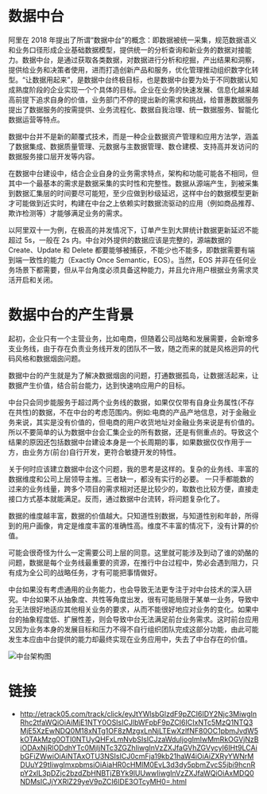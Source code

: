 # 数据中台

阿里在 2018 年提出了所谓“数据中台”的概念：即数据被统一采集，规范数据语义和业务口径形成企业基础数据模型，提供统一的分析查询和新业务的数据对接能力。数据中台，是通过获取各类数据，对数据进行分析和挖掘，产出结果和洞察，提供给业务和决策者使用，进而打造创新产品和服务，优化管理推动组织数字化转型。“让数据用起来”，是数据中台终极目标，也是数据中台要为处于不同数据认知成熟度阶段的企业实现一个个具体的目标。企业在业务的快速发展、信息化越来越高前提下追求自身的价值，业务部门不停的提出新的需求和挑战，给普惠数据服务提出了数据服务的按需提供、业务流程化、数据自我治理、统一数据服务、智能化数据运营等特点。

数据中台并不是新的颠覆式技术，而是一种企业数据资产管理和应用方法学，涵盖了数据集成、数据质量管理、元数据与主数据管理、数仓建模、支持高并发访问的数据服务接口层开发等内容。

在数据中台建设中，结合企业自身的业务需求特点，架构和功能可能各不相同，但其中一个最基本的需求是数据采集的实时性和完整性。数据从源端产生，到被采集到数据汇集层的时间要尽可能短，至少应做到秒级延迟，这样中台的数据模型更新才可能做到近实时，构建在中台之上依赖实时数据流驱动的应用（例如商品推荐、欺诈检测等）才能够满足业务的需求。

以阿里双十一为例，在极高的并发情况下，订单产生到大屏统计数据更新延迟不能超过 5s，一般在 2s 内。中台对外提供的数据应该是完整的，源端数据的 Create、Update 和 Delete 都要能够被捕获，不能少也不能多，即数据需要有端到端一致性的能力（Exactly Once Semantic，EOS）。当然，EOS 并非在任何业务场景下都需要，但从平台角度必须具备这种能力，并且允许用户根据业务需求灵活开启和关闭。

# 数据中台的产生背景

起初，企业只有一个主营业务，比如电商，但随着公司战略和发展需要，会新增多支业务线，由于存在负责业务线开发的团队不一致，随之而来的就是风格迥异的代码风格和数据烟囱问题。

数据中台的产生就是为了解决数据烟囱的问题，打通数据孤岛，让数据活起来，让数据产生价值，结合前台能力，达到快速响应用户的目标。

中台只会同步能服务于超过两个业务线的数据，如果仅仅带有自身业务属性(不存在共性)的数据，不在中台的考虑范围内。例如:电商的产品产地信息，对于金融业务来说，其实是没有价值的，但电商的用户收货地址对金融业务来说是有价值的。所以不要简单的认为数据中台会汇集企业的所有数据，还是有侧重点的。导致这个结果的原因还包括数据中台建设本身是一个长周期的事，如果数据仅仅作用于一方，由业务方(前台)自行开发，更符合敏捷开发的特性。

关于何时应该建立数据中台这个问题，我的思考是这样的。复杂的业务线、丰富的数据维度和公司上层领导主推。三者缺一，都没有实行的必要。
一只手都能数的过来的业务线量，跨多个项目的需求相对还是比较少的，取数也比较方便，直接走接口方式基本就能满足。反而，通过数据中台流转，将问题复杂化了。

数据的维度越丰富，数据的价值越大。只知道性别数据，与知道性别和年龄，所得到的用户画像，肯定是维度丰富的准确性高。维度不丰富的情况下，没有计算的价值。

可能会很奇怪为什么一定需要公司上层的同意。这里就可能涉及到动了谁的奶酪的问题，数据是每个业务线最重要的资源，在推行中台过程中，势必会遇到阻力，只有成为全公司的战略任务，才有可能把事情做好。

中台如果没有考虑通用的业务能力，也会导致无法更专注于对中台技术的深入研究。中台如果不从抽象度、共性等角度出发，很有可能局限于某单一业务，导致中台无法很好地适应其他相关业务的要求，从而不能很好地应对业务的变化。如果中台的抽象程度低、扩展性差，则会导致中台无法满足前台业务需求。这时前台应用又因为业务本身的发展目标和压力不得不自行组织团队完成这部分功能，由此可能发生本应由中台提供的能力却最终实现在业务应用中，失去了中台存在的价值。

![中台架构图](https://s2.ax1x.com/2019/10/20/Ku7Faj.jpg)

# 链接

- http://etrack05.com/track/click/eyJtYWlsbGlzdF9pZCI6IDY2Njc3MiwgInRhc2tfaWQiOiAiMjE1NTY0OSIsICJlbWFpbF9pZCI6ICIxNTc5MzQ1NTQ3MjE5XzEwNDQ0M18xNTg1OF8zMzgxLnNjLTEwXzlfNF80OC1pbmJvdW5kOTAkMzg0OTI0NTUyQHFxLmNvbSIsICJzaWduIjogImIwMmRkOGVjNzBiODAxNjRlODdhYTc0MjljNTc3ZGZhIiwgInVzZXJfaGVhZGVycyI6IHt9LCAibGFiZWwiOiAiNTAxOTU3NSIsICJ0cmFja19kb21haW4iOiAiZXRyYWNrMDUuY29tIiwgImxpbmsiOiAiaHR0cHMlM0EvL3d3dy5pbmZvcS5jbi9hcnRpY2xlL3pDZjc2bzdZbHNBTjZBYk9lUUwwIiwgInVzZXJfaWQiOiAxMDQ0NDMsICJjYXRlZ29yeV9pZCI6IDE3OTcyMH0=.html
